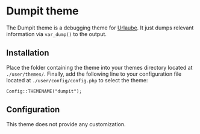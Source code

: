 # Dumpit theme
The Dumpit theme is a debugging theme for [Urlaube](https://github.com/urlaube/urlaube). It just dumps relevant information via `var_dump()` to the output.

## Installation
Place the folder containing the theme into your themes directory located at `./user/themes/`.
Finally, add the following line to your configuration file located at `./user/config/config.php` to select the theme:
```
Config::THEMENAME("dumpit");
```

## Configuration
This theme does not provide any customization.

